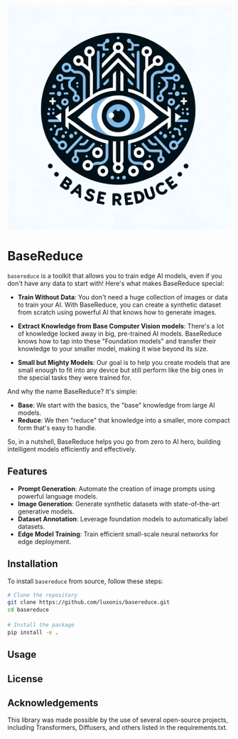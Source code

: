 ![basereduce Logo](images/dalle-logo.png)

# BaseReduce

`basereduce` is a toolkit that allows you to train edge AI models, even if you don't have any data to start with! Here's what makes BaseReduce special:

- **Train Without Data**: You don't need a huge collection of images or data to train your AI. With BaseReduce, you can create a synthetic dataset from scratch using powerful AI that knows how to generate images.
  
- **Extract Knowledge from Base Computer Vision models**: There's a lot of knowledge locked away in big, pre-trained AI models. BaseReduce knows how to tap into these "Foundation models" and transfer their knowledge to your smaller model, making it wise beyond its size.

- **Small but Mighty Models**: Our goal is to help you create models that are small enough to fit into any device but still perform like the big ones in the special tasks they were trained for.

And why the name BaseReduce? It's simple:

- **Base**: We start with the basics, the "base" knowledge from large AI models.
- **Reduce**: We then "reduce" that knowledge into a smaller, more compact form that's easy to handle.

So, in a nutshell, BaseReduce helps you go from zero to AI hero, building intelligent models efficiently and effectively.

## Features

- **Prompt Generation**: Automate the creation of image prompts using powerful language models.
- **Image Generation**: Generate synthetic datasets with state-of-the-art generative models.
- **Dataset Annotation**: Leverage foundation models to automatically label datasets.
- **Edge Model Training**: Train efficient small-scale neural networks for edge deployment.

## Installation

To install `basereduce` from source, follow these steps:

```bash
# Clone the repository
git clone https://github.com/luxonis/basereduce.git
cd basereduce

# Install the package
pip install -e .
```

## Usage

## License

## Acknowledgements

This library was made possible by the use of several open-source projects, including Transformers, Diffusers, and others listed in the requirements.txt.
